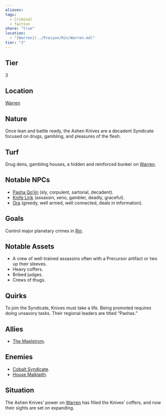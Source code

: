 ```yaml
---
aliases: 
tags:
  - Criminal
  - faction
share: "true"
location:
  - "[Warren](../Procyon/Rin/Warren.md)"
tier: "3"
---
```

## Tier

3

## Location

[Warren](../Procyon/Rin/Warren.md)

## Nature

Once lean and battle ready, the Ashen Knives are a decadent Syndicate focused on drugs, gambling, and pleasures of the flesh.

## Turf

Drug dens, gambling houses, a hidden and reinforced bunker on [Warren](../Procyon/Rin/Warren.md).

## Notable NPCs

- [Pasha Qo’iin](Pasha%20Qo%E2%80%99iin.md) (sly, corpulent, sartorial, decadent).
- [Knife Lirik](Knife%20Lirik.md) (assassin, xeno, gambler, deadly, graceful).
- [Ora](../Characters/Ora.md) (greedy, well armed, well connected, deals in information).


## Goals

Control major planetary crimes in [Rin](../Procyon/Rin/index.md).

## Notable Assets

- A crew of well-trained assassins often with a Precursor artifact or two up their sleeves.
- Heavy coffers.
- Bribed judges.
- Crews of thugs.


## Quirks

To join the Syndicate, Knives must take a life. Being promoted requires doing unsavory tasks. Their regional leaders are titled “Pashas.”

## Allies

- [The Maelstrom](./The%20Maelstrom.md).


## Enemies

- [Cobalt Syndicate](./Cobalt%20Syndicate.md).
- [House Malklaith](./House%20Malklaith.md).


## Situation

The Ashen Knives' power on [Warren](../Procyon/Rin/Warren.md) has filled the Knives’ coffers, and now their sights are set on expanding.
